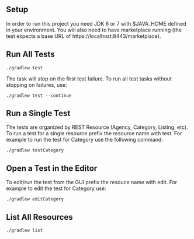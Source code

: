 ## Setup

In order to run this project you need JDK 6 or 7 with $JAVA_HOME defined in your environment. You will also need to have marketplace running (the test expects a base URL of https://localhost:8443/marketplace).


## Run All Tests

```
./gradlew test
```

The task will stop on the first test failure. To run all test tasks without stopping on failures, use:

```
./gradlew test --continue
```

## Run a Single Test

The tests are organized by REST Resource (Agency, Category, Listing, etc). To run a test for a single resource prefix the resource name with test. For example to run the test for Category use the following command:

```
./gradlew testCategory
```

## Open a Test in the Editor

To edit/run the test from the GUI prefix the resouce name with edit. For example to edit the test for Category use:

```
./gradlew editCategory
```

## List All Resources

```
./gradlew list
```